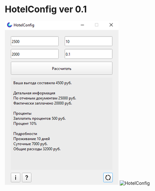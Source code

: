 # HotelConfig ver 0.1
![HotelConfig](https://github.com/va-chekaev/HotelConfig/blob/main/readme/hc_sshot.png)
![HotelConfig](https://github.com/va-chekaev/HotelConfig/blob/main/readme/main-icon.ico)
